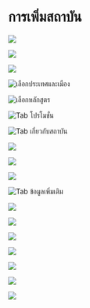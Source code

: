 # การเพิ่มสถาบัน

![](../.gitbook/assets/screenshot_01-04-2019_17-23-41.jpg)

![](../.gitbook/assets/screenshot_01-04-2019_17-24-32.jpg)

![](../.gitbook/assets/screenshot_03-04-2019_11-32-43.jpg)

![&#xE40;&#xE25;&#xE37;&#xE2D;&#xE01;&#xE1B;&#xE23;&#xE30;&#xE40;&#xE17;&#xE28;&#xE41;&#xE25;&#xE30;&#xE40;&#xE21;&#xE37;&#xE2D;&#xE07;](../.gitbook/assets/2562-03-21-13.12.30%20%281%29.png)

![&#xE40;&#xE25;&#xE37;&#xE2D;&#xE01;&#xE2B;&#xE25;&#xE31;&#xE01;&#xE2A;&#xE39;&#xE15;&#xE23;](../.gitbook/assets/2562-03-21-13.12.15.png)

![Tab &#xE42;&#xE1B;&#xE23;&#xE42;&#xE21;&#xE0A;&#xE31;&#xE48;&#xE19;](../.gitbook/assets/screenshot_20-04-2019_18-24-00.jpg)

![Tab &#xE40;&#xE01;&#xE35;&#xE48;&#xE22;&#xE27;&#xE01;&#xE31;&#xE1A;&#xE2A;&#xE16;&#xE32;&#xE1A;&#xE31;&#xE19;](../.gitbook/assets/screenshot_20-04-2019_18-26-37.jpg)

![](../.gitbook/assets/screenshot_20-04-2019_18-29-16.jpg)

![](../.gitbook/assets/screenshot_20-04-2019_18-29-26.jpg)

![](../.gitbook/assets/screenshot_20-04-2019_18-29-37.jpg)

![Tab &#xE02;&#xE49;&#xE2D;&#xE21;&#xE39;&#xE25;&#xE40;&#xE1E;&#xE34;&#xE48;&#xE21;&#xE40;&#xE15;&#xE34;&#xE21;](../.gitbook/assets/screenshot_20-04-2019_18-30-13.jpg)

![](../.gitbook/assets/screenshot_01-04-2019_18-19-54.jpg)

![](../.gitbook/assets/screenshot_01-04-2019_18-20-52.jpg)

![](../.gitbook/assets/screenshot_01-04-2019_18-21-39.jpg)

![](../.gitbook/assets/screenshot_03-04-2019_14-14-54.jpg)

![](../.gitbook/assets/screenshot_01-04-2019_19-19-50.jpg)

![](../.gitbook/assets/screenshot_01-04-2019_19-21-31.jpg)

![](../.gitbook/assets/screenshot_01-04-2019_19-25-21.jpg)

